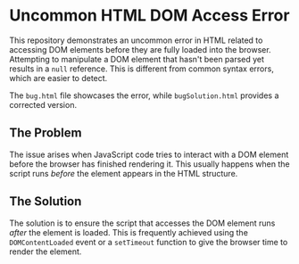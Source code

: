 # Uncommon HTML DOM Access Error

This repository demonstrates an uncommon error in HTML related to accessing DOM elements before they are fully loaded into the browser. Attempting to manipulate a DOM element that hasn't been parsed yet results in a `null` reference. This is different from common syntax errors, which are easier to detect.

The `bug.html` file showcases the error, while `bugSolution.html` provides a corrected version.

## The Problem
The issue arises when JavaScript code tries to interact with a DOM element before the browser has finished rendering it.  This usually happens when the script runs *before* the element appears in the HTML structure.

## The Solution
The solution is to ensure the script that accesses the DOM element runs *after* the element is loaded.  This is frequently achieved using the `DOMContentLoaded` event or a `setTimeout` function to give the browser time to render the element.